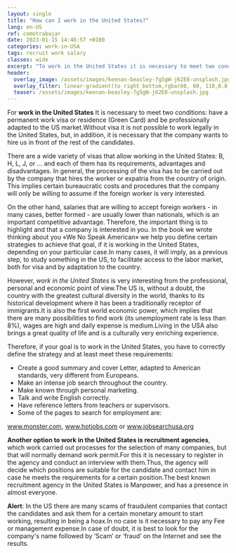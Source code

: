 ```yaml
---
layout: single
title: "How can I work in the United States?"
lang: en-US
ref: comotrabajar
date: 2023-01-15 14:46:57 +0100
categories: work-in-USA
tags: recruit work salary
classes: wide
excerpt: "To work in the United States it is necessary to meet two conditions: have work permit and be professionally adapted to the USA market."
header:
  overlay_image: /assets/images/keenan-beasley-7g5gW-j62E8-unsplash.jpg
  overlay_filter: linear-gradient(to right bottom,rgba(60, 60, 110,0.8), rgba(178, 34, 52, 0.5))
  teaser: /assets/images/keenan-beasley-7g5gW-j62E8-unsplash.jpg
---
```


For **work in the United States** It is necessary to meet two conditions: have a permanent work visa or residence (Green Card) and be professionally adapted to the US market.Without visa it is not possible to work legally in the United States, but, in addition, it is necessary that the company wants to hire us in front of the rest of the candidates.

There are a wide variety of visas that allow working in the United States: B, H, L, J, or ... and each of them has its requirements, advantages and disadvantages. In general, the processing of the visa has to be carried out by the company that hires the worker or expatria from the country of origin. This implies certain bureaucratic costs and procedures that the company will only be willing to assume if the foreign worker is very interested.

On the other hand, salaries that are willing to accept foreign workers - in many cases, better formed - are usually lower than nationals, which is an important competitive advantage. Therefore, the important thing is to highlight and that a company is interested in you. In the book we wrote thinking about you «We No Speak American» we help you define certain strategies to achieve that goal, if it is working in the United States, depending on your particular case.In many cases, it will imply, as a previous step, to study something in the US, to facilitate access to the labor market, both for visa and by adaptation to the country.

However, _work in the United States_ is very interesting from the professional, personal and economic point of view.The US is, without a doubt, the country with the greatest cultural diversity in the world, thanks to its historical development where it has been a traditionally receptor of immigrants.It is also the first world economic power, which implies that there are many possibilities to find work (its unemployment rate is less than 8%), wages are high and daily expense is medium.Living in the USA also brings a great quality of life and is a culturally very enriching experience.

Therefore, if your goal is to work in the United States, you have to correctly define the strategy and at least meet these requirements:

- Create a good summary and cover Letter, adapted to American standards, very different from Europeans.
- Make an intense job search throughout the country.
- Make known through personal marketing.
- Talk and write English correctly.
- Have reference letters from teachers or supervisors.
- Some of the pages to search for employment are:

www.monster.com, www.hotjobs.com or www.jobsearchusa.org

**Another option to work in the United States is recruitment agencies**, which work carried out processes for the selection of many companies, but that will normally demand work permit.For this it is necessary to register in the agency and conduct an interview with them.Thus, the agency will decide which positions are suitable for the candidate and contact him in case he meets the requirements for a certain position.The best known recruitment agency in the United States is Manpower, and has a presence in almost everyone.

**Alert**: In the US there are many scams of fraudulent companies that contact the candidates and ask them for a certain monetary amount to start working, resulting in being a hoax.In no case is it necessary to pay any Fee or management expense.In case of doubt, it is best to look for the company's name followed by ‘Scam’ or ‘fraud’ on the Internet and see the results.
